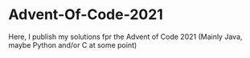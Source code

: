 # Advent-Of-Code-2021
Here, I publish my solutions fpr the Advent of Code 2021 (Mainly Java, maybe Python and/or C at some point)
